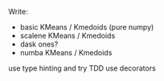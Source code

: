 Write:

- basic KMeans / Kmedoids (pure numpy)
- scalene KMeans / Kmedoids
- dask ones?
- numba KMeans / Kmedoids

use type hinting and try TDD
use decorators

